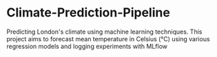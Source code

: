 # Climate-Prediction-Pipeline
Predicting London's climate using machine learning techniques. This project aims to forecast mean temperature in Celsius (°C) using various regression models and logging experiments with MLflow
